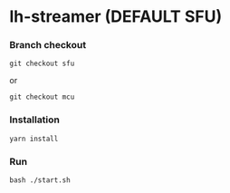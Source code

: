 # lh-streamer (DEFAULT SFU)

### Branch checkout
```
git checkout sfu
```
or
```
git checkout mcu
```

### Installation
```
yarn install

```

### Run
```
bash ./start.sh

```
